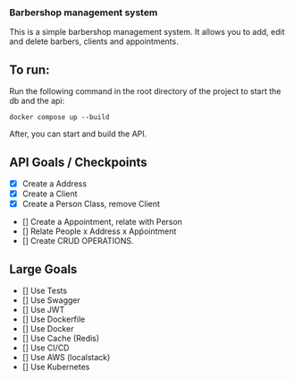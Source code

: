 ### Barbershop management system

This is a simple barbershop management system. It allows you to add, edit and delete barbers, clients and appointments.

## To run:


Run the following command in the root directory of the project to start the db and the api:
```
docker compose up --build
```

After, you can start and build the API.


## API Goals / Checkpoints

* [x] Create a Address
* [x] Create a Client
* [x] Create a Person Class, remove Client
* [] Create a Appointment, relate with Person
* [] Relate People x Address x Apṕointment
* [] Create CRUD OPERATIONS.


## Large Goals

* [] Use Tests
* [] Use Swagger
* [] Use JWT
* [] Use Dockerfile
* [] Use Docker
* [] Use Cache (Redis)
* [] Use CI/CD
* [] Use AWS (localstack)
* [] Use Kubernetes

